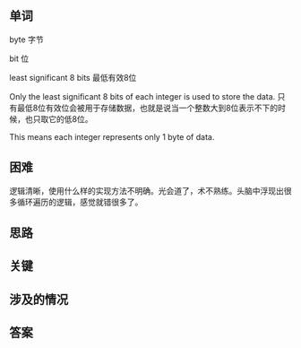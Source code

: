 ## 单词
byte 字节

bit 位

least significant 8 bits 最低有效8位

Only the least significant 8 bits of each integer is used to store the data. 只有最低8位有效位会被用于存储数据，也就是说当一个整数大到8位表示不下的时候，也只取它的低8位。

This means each integer represents only 1 byte of data. 

## 困难
逻辑清晰，使用什么样的实现方法不明确。光会道了，术不熟练。头脑中浮现出很多循环遍历的逻辑，感觉就错很多了。

## 思路

## 关键


## 涉及的情况

## 答案
